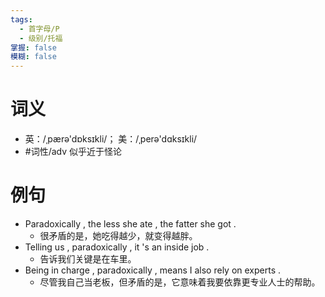 ```yaml
---
tags:
  - 首字母/P
  - 级别/托福
掌握: false
模糊: false
---
```

# 词义
- 英：/ˌpærə'dɒksɪkli/； 美：/ˌperə'dɑksɪkli/
- #词性/adv  似乎近于怪论
# 例句
- Paradoxically , the less she ate , the fatter she got .
	- 很矛盾的是，她吃得越少，就变得越胖。
- Telling us , paradoxically , it 's an inside job .
	- 告诉我们关键是在车里。
- Being in charge , paradoxically , means I also rely on experts .
	- 尽管我自己当老板，但矛盾的是，它意味着我要依靠更专业人士的帮助。
